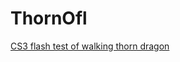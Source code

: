 # ThornOfl

[CS3 flash test of walking thorn dragon](https://nanjizal.github.io/ThornOfl/Export/html5/bin/index.html)
